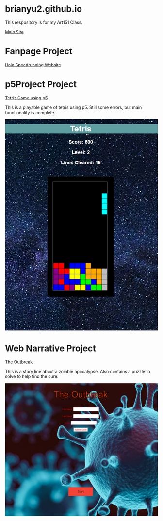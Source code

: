 # brianyu2.github.io
This respository is for my Art151 Class.

[Main Site](https://brianyu2.github.io/)

# Fanpage Project
[Halo Speedrunning Website](https://brianyu2.github.io/ce.html)

# p5Project Project
[Tetris Game using p5](https://brianyu2.github.io/p5project.html)

This is a playable game of tetris using p5. Still some errors, but main functionality is complete.

![Tetris Image](/images/tetris.PNG)

# Web Narrative Project
[The Outbreak](https://brianyu2.github.io/outbreak.html)

This is a story line about a zombie apocalypse. Also contains a puzzle to solve to help find the cure.

![The Outbreak Image](/images/outbreak.PNG)
